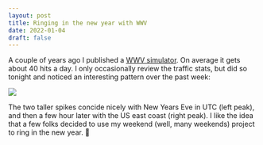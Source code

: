 ```yaml
---
layout: post
title: Ringing in the new year with WWV
date: 2022-01-04
draft: false
---
```


A couple of years ago I published a [WWV simulator](/posts/2019-02-12-wwv-simulator/). On average it gets about 40 hits a day. I only occasionally review the traffic stats, but did so tonight and noticed an interesting pattern over the past week:

![](/img/wwv-traffic.png)

The two taller spikes concide nicely with New Years Eve in UTC (left peak), and then a few hour later with the US east coast (right peak). I like the idea that a few folks decided to use my weekend (well, many weekends) project to ring in the new year. 🎉
